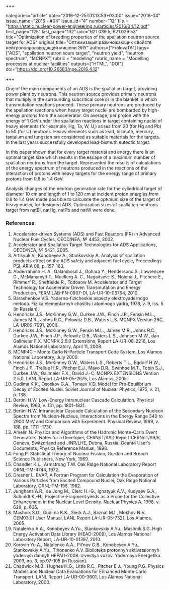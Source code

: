 +++

categories="article"
date="2016-12-25T01:13:53+03:00"
issue="2016-04"
issue_name="2016 - #04"
issue_id="4"
number="12"
file = "https://static.nuclear-power-engineering.ru/articles/2016/04/12.pdf"
first_page="125"
last_page="132"
udc="621.039.5, 621.039.53"
title="Optimization of breeding properties of the spallation neutron source target for ADS"
original_title="Оптимизация размножающих свойств нейтронопроизводящей мишени ЭЯУ"
authors=["FrolovaTA"]
tags=["ADS", "spallation neutron sours target", "neutron yield", "neutron spectrum", "MCNPX"]
rubric = "modeling"
rubric_name = "Modelling processes at nuclear facilities"
outputs=["HTML", "DOI"]
doi="https://doi.org/10.26583/npe.2016.4.12"

+++

One of the main components of an ADS is the spallation target, providing power plant by neutrons. This neutron source provides primary neutrons that multiply in the surrounding subcritical core or in the blanket in which transmutation reactions proceed. These primary neutrons are produced by the spallation reactions when heavy target nuclei are bombarded by high-energy protons from the accelerator. On average, per proton with the energy of 1 GeV under the spallation reactions in target containing nuclei of heavy elements (for example, Hg, Ta, W, U,) arises from 20 (for Hg and Pb) to 50 (for U) neutrons. Heavy elements such as lead, bismuth, mercury, tantalum and tungsten are considered as suitable materials for the targets. In the last years successfully developed lead-bismuth eutectic target.

In this paper shown that for every target material and energy there is an optimal target size which results in the escape of a maximum number of spallation neutrons from the target. Represented the results of calculations of the energy spectrum of neutrons produced in the reactions of the interaction of protons with heavy targets for the energy range of primary protons from 0.8 to 1.4 GeV.

Analysis changes of the neutron generation rate for the cylindrical target of diameter 10 cm and length of 1 to 120 cm at incident proton energies from 0.8 to 1.4 GeV made possible to calculate the optimum size of the target of heavy nuclei, for designed ADS. Optimization sizes of spallation neutrons target from natBi, natHg, natPb and natW were done.

### References

1. Accelerator-driven Systems (ADS) and Fast Reactors (FR) in Advanced Nuclear Fuel Cycles, OECD/NEA, № 4453, 2002.
2. Accelerator and Spallation Target Technologies for ADS Applications, OECD/NEA, № 5421, 2005.
3. Artisyuk V., Konobeyev A., Stankovskiy A. Analysis of spallation products effect on the ADS safety and adjacent fuel cycle, Proceedings PSI, ARIA 08, p. 157-163.
4. Abderrahimh H. A., Galambosd J., Gohara Y., Hendersonc S., Lawrencee G., McManamyd T., Muellerg A. C., Nagaitsevc S., Nolena J., Pitchere E., Rimmerf R., Sheffielde R., Todosow M. Accelerator and Target Technology for Accelerator Driven Transmutation and Energy Production, FERMILAB-FN-0907-DI, LA-UR-10-06754, 2010.
5. Barashenkov V.S. Yaderno-fizicheskie aspecty elektroyadernogo metoda. Fizika elementarnyh chastits i atomnogo yadra, 1978, v. 9, iss. 5 (in Russian).
6. Hendricks J.S., McKinney G.W., Durkee J.W., Finch J.P., Fensin M.L., James M.R., Johns R.C., Pelowitz D.B., Waters L.S. MCNPX Version 26C, LA-UR06-7991, 2006.
7. Hendricks J.S., McKinney G.W., Fensin M.L., James M.R., Johns R.C., Durkee J.W., Finch J.P., Pelowitz D.B., Waters L.S., Johnson M.W., dan Gallmeier F.X. MCNPX 2.6.0 Extensions, Report LA-UR-08-2216, Los Alamos National Laboratory, April 11, 2008.
8. MCNP4C – Monte Carlo N-Particle Transport Code System, Los Alamos National Laboratory, July 2000.
9. Hendricks J.S., McKinney G.W., Waters L.S., Roberts T.L., Egdorf H.W., Finch J.P., Trellue H.R., Pitcher E.J., Mayo D.R., Swinhoe M.T., Tobin S.J., Durkee J.W., Gallmeier F.X., David J.-C. MCNPX EXTENSIONS Version 2.5.0, LANL Report LA-UR-05-2675, Los Alamos, 2005.
10. Gudima K.K., Ososkov G.A., Toneev V.D. Model for Pre-Equilibrium Decay of Excited Nuclei. Soviet Journal of Nuclear Physics, 1975, v. 21, p. 138.
11. Bertini H.W. Low-Energy Intranuclear Cascade Calculation. Physical Review, 1963, v. 131, pp. 1801–1821.
12. Bertini H.W. Intranuclear Cascade Calculation of the Secondary Nucleon Spectra from Nucleon-Nucleus, Interactions in the Energy Range 340 to 2900 MeV and Comparison with Experiment. Physical Review, 1969, v. 188, pp. 1711 -1730.
13. Amelin N. Physics and Algorithms of the Hadronic Monte-Carlo Event Generators. Notes for a Developer, CERN/IT/ASD Report CERN/IT/99/6, Geneva, Switzerland and JINR/LHE, Dubna, Russia; Geant4 User’s Documents, Physics Reference Manual, 1998.
14. Fong P. Statistical Theory of Nuclear Fission, Gordon and Breach Science Publishers, New York, 1969.
15. Chandler K.L., Armstrong T.W. Oak Ridge National Laboratory Report ORNL-TM-4744, 1972.
16. Dresner L. EVAP, A Fortran Program for Calculation the Evaporation of Various Particles from Excited Compound Nuclei, Oak Ridge National Laboratory, ORNL-TM-196, 1962.
17. Junghans A.R., de Jong M., Clerc H.-G., Ignatyuk A.V., Kudyaev G.A., Schmidt K.-H., Projectile-Fragment yields as a Probe for the Collective Enhancement in the Nuclear Level Density. Nuclear Physics A, 1998, v. 629, p. 635.
18. Mashnik S.G., Gudima K.K., Sierk A.J., Baznat M.I., Mokhov N.V. CEM03.01 User Manual, LANL Report LA-UR-05-7321, Los Alamos, 2005.
19. Natalenko A.A., Konobeyev A.Yu., Stankovskiy A.Yu., Mashnik S.G. High Energy Activation Data Library (HEAD-2009), Los Alamos National Laboratory Report, LA-UR-10-01397, 2010.
20. Korovin Yu.A., Natalenko A.A., Pil’nov G.B., Konobeyev A.Yu., Stankovskiy A.Yu., Tihonenko A.V. Biblioteka protonnyh aktivatsionnyh yadernyh dannyh HEPAD-2008. Izvestiya vuzov. Yadernaya Energetika. 2009, no. 3, pp.97-105 (in Russian).
21. Chadwick M.B., Hughes H.G., Little R.C., Pitcher E.J., Young P.G. Physics Models and Nuclear Data Evaluations for Enhanced Monte Carlo Transport, LANL Report LA-UR-00-3601, Los Alamos National Laboratory, 2000.